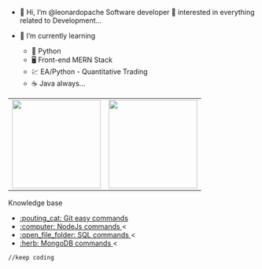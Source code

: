 - 👋 Hi, I’m @leonardopache Software developer 👀  interested in everything related to Development...

- 🌱 I’m currently learning 
  - 🐍 Python
  - 🖥 Front-end MERN Stack
  - 💹 EA/Python - Quantitative Trading
  - ☕️ Java always... 

<table><tr><td>
<img height="180em" src="https://github-readme-stats.vercel.app/api/top-langs/?username=leonardopache&langs_count=8&layout=compact&theme=dark" /></td>
<td> <img height="180em" src="https://github-readme-stats.vercel.app/api?username=leonardopache&show_icons=true&hide_border=true&&count_private=true&include_all_commits=true&theme=dark" /></td>
  </tr></table>
  
Knowledge base
<ul>
<li><a href="https://github.com/leonardopache/cheat-sheets/blob/master/git/git.md" target="_self">:pouting_cat: Git easy commands </a> </li>
<li><a href="https://github.com/leonardopache/cheat-sheets/README.md" target="_self">:computer: NodeJs commands </a> < </li>
<li><a href="https://github.com/leonardopache/cheat-sheets/README.md" target="_self">:open_file_folder: SQL commands </a> < </li>
<li><a href="https://github.com/leonardopache/cheat-sheets/README.md" target="_self">:herb: MongoDB commands </a> < </li>
</ul>

```
//keep coding
```
<!---
leonardopache/leonardopache is a ✨ special ✨ repository because its `README.md` (this file) appears on your GitHub profile.
You can click the Preview link to take a look at your changes.
--->
